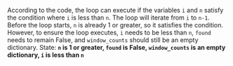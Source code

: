 According to the code, the loop can execute if the variables `i` and `n` satisfy the condition where `i` is less than `n`. The loop will iterate from `i` to `n-1`. Before the loop starts, `n` is already 1 or greater, so it satisfies the condition. However, to ensure the loop executes, `i` needs to be less than `n`, `found` needs to remain False, and `window_counts` should still be an empty dictionary.
State: **`n` is 1 or greater, `found` is False, `window_counts` is an empty dictionary, `i` is less than `n`**
